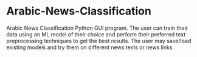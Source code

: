 # Arabic-News-Classification
Arabic News Classification Python GUI program. The user can train their data using an ML model of their choice and perform their preferred text preprocessing techniques to get the best results. The user may save/load existing models and try them on different news texts or news links. 
